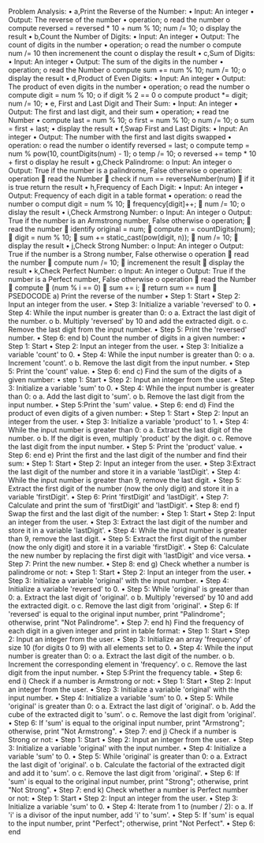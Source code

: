 Problem Analysis:
•	a,Print the Reverse of the Number:
•	Input: An integer
•	Output: The reverse of the number
•	operation;
o	read the number
o	compute reversed = reversed * 10 + num % 10; num /= 10;
o	display the result
•	b,Count the Number of Digits:
•	Input: An integer
•	Output: The count of digits in the number
•	operation;
o	read the number
o	compute num /= 10 then incremenent the count
o	display the result
•	c,Sum of Digits:
•	Input: An integer
•	Output: The sum of the digits in the number
•	operation;
o	read the Number
o	compute sum += num % 10; num /= 10;
o	display the result
•	d,Product of Even Digits:
•	Input: An integer
•	Output: The product of even digits in the number
•	operation;
o	read the number
o	compute digit = num % 10;
o	if digit % 2 == 0
o	compute product *= digit; num /= 10;
•	e, First and Last Digit and Their Sum:
•	Input: An integer
•	Output: The first and last digit, and their sum
•	operation;
•	read tne Number
•	compute last = num % 10;
o	first = num % 10;
o	num /= 10;
o	sum = first + last;
•	display the result
•	f,Swap First and Last Digits:
•	Input: An integer
•	Output: The number with the first and last digits swapped
•	operation:
o	read the number
o	identify reversed = last;
o	compute temp = num % pow(10, countDigits(num) - 1);
o	temp /= 10;
o	reversed += temp * 10 + first
o	display he result
•	g,Check Palindrome:
o	Input: An integer
o	Output: True if the number is a palindrome, False otherwise
o	operation: operation
	read the Number
	check if num == reverseNumber(num)
	if it is true return the result
•	h,Frequency of Each Digit:
•	Input: An integer
•	Output: Frequency of each digit in a table format
•	operation:
o	read the number
o	comput digit = num % 10;
	frequency[digit]++;
	num /= 10;
o	dislay the result
•	i,Check Armstrong Number:
o	Input: An integer
o	Output: True if the number is an Armstrong number, False otherwise
o	operation;
	read the number
	identify original = num;
	compute n = countDigits(num);
	digit = num % 10;
	sum += static_cast(pow(digit, n));
	num /= 10;
	display the result
•	j,Check Strong Number:
o	Input: An integer
o	Output: True if the number is a Strong number, False otherwise
o	operation
	read the number
	compute num /= 10;
	incremenent the result
	display the result
•	k,Check Perfect Number:
o	Input: An integer
o	Output: True if the number is a Perfect number, False otherwise
o	operation
	read the Number
	compute
	(num % i == 0)
	sum += i;
	return sum == num
	
PSEDOCODE
a) Print the reverse of the number
•	Step 1: Start
•	Step 2: Input an integer from the user.
•	Step 3: Initialize a variable 'reversed' to 0.
•	Step 4: While the input number is greater than 0:
o	a. Extract the last digit of the number.
o	b. Multiply 'reversed' by 10 and add the extracted digit.
o	c. Remove the last digit from the input number.
•	Step 5: Print the 'reversed' number.
•	Step 6: end
b) Count the number of digits in a given number:
•	Step 1: Start
•	Step 2: Input an integer from the user.
•	Step 3: Initialize a variable 'count' to 0.
•	Step 4: While the input number is greater than 0:
o	a. Increment 'count'.
o	b. Remove the last digit from the input number.
•	Step 5: Print the 'count' value.
•	Step 6: end
c) Find the sum of the digits of a given number:
•	step 1: Start
•	Step 2: Input an integer from the user.
•	Step 3: Initialize a variable 'sum' to 0.
•	Step 4: While the input number is greater than 0:
o	a. Add the last digit to 'sum'.
o	b. Remove the last digit from the input number.
•	Step 5:Print the 'sum' value.
•	Step 6: end
d) Find the product of even digits of a given number:
•	Step 1: Start
•	Step 2: Input an integer from the user.
•	Step 3: Initialize a variable 'product' to 1.
•	Step 4: While the input number is greater than 0:
o	a. Extract the last digit of the number.
o	b. If the digit is even, multiply 'product' by the digit.
o	c. Remove the last digit from the input number.
•	Step 5: Print the 'product' value.
•	Step 6: end
e) Print the first and the last digit of the number and find their sum:
•	Step 1: Start
•	Step 2: Input an integer from the user.
•	Step 3:Extract the last digit of the number and store it in a variable 'lastDigit'.
•	Step 4: While the input number is greater than 9, remove the last digit.
•	Step 5: Extract the first digit of the number (now the only digit) and store it in a variable 'firstDigit'.
•	Step 6: Print 'firstDigit' and 'lastDigit'.
•	Step 7: Calculate and print the sum of 'firstDigit' and 'lastDigit'.
•	Step 8: end
f) Swap the first and the last digit of the number:
•	Step 1: Start
•	Step 2: Input an integer from the user.
•	Step 3: Extract the last digit of the number and store it in a variable 'lastDigit'.
•	Step 4: While the input number is greater than 9, remove the last digit.
•	Step 5: Extract the first digit of the number (now the only digit) and store it in a variable 'firstDigit'.
•	Step 6: Calculate the new number by replacing the first digit with 'lastDigit' and vice versa.
•	Step 7: Print the new number.
•	Step 8: end
g) Check whether a number is palindrome or not:
•	Step 1: Start
•	Step 2: Input an integer from the user.
•	Step 3: Initialize a variable 'original' with the input number.
•	Step 4: Initialize a variable 'reversed' to 0.
•	Step 5: While 'original' is greater than 0: a. Extract the last digit of 'original'.
o	b. Multiply 'reversed' by 10 and add the extracted digit.
o	c. Remove the last digit from 'original'.
•	Step 6: If 'reversed' is equal to the original input number, print "Palindrome"; otherwise, print "Not Palindrome".
•	Step 7: end
h) Find the frequency of each digit in a given integer and print in table format:
•	Step 1: Start
•	Step 2: Input an integer from the user.
•	Step 3: Initialize an array 'frequency' of size 10 (for digits 0 to 9) with all elements set to 0.
•	Step 4: While the input number is greater than 0:
o	a. Extract the last digit of the number.
o	b. Increment the corresponding element in 'frequency'.
o	c. Remove the last digit from the input number.
•	Step 5:Print the frequency table.
•	Step 6: end
i) Check if a number is Armstrong or not:
•	Step 1: Start
•	Step 2: Input an integer from the user.
•	Step 3: Initialize a variable 'original' with the input number.
•	Step 4: Initialize a variable 'sum' to 0.
•	Step 5: While 'original' is greater than 0:
o	a. Extract the last digit of 'original'.
o	b. Add the cube of the extracted digit to 'sum'.
o	c. Remove the last digit from 'original'.
•	Step 6: If 'sum' is equal to the original input number, print "Armstrong"; otherwise, print "Not Armstrong".
•	Step 7: end
j) Check if a number is Strong or not:
•	Step 1: Start
•	Step 2: Input an integer from the user.
•	Step 3: Initialize a variable 'original' with the input number.
•	Step 4: Initialize a variable 'sum' to 0.
•	Step 5: While 'original' is greater than 0:
o	a. Extract the last digit of 'original'.
o	b. Calculate the factorial of the extracted digit and add it to 'sum'.
o	c. Remove the last digit from 'original'.
•	Step 6: If 'sum' is equal to the original input number, print "Strong"; otherwise, print "Not Strong".
•	Step 7: end
k) Check whether a number is Perfect number or not:
•	Step 1: Start
•	Step 2: Input an integer from the user.
•	Step 3: Initialize a variable 'sum' to 0.
•	Step 4: Iterate from 1 to (number / 2):
o	a. If 'i' is a divisor of the input number, add 'i' to 'sum'.
•	Step 5: If 'sum' is equal to the input number, print "Perfect"; otherwise, print "Not Perfect".
•	Step 6: end
 


